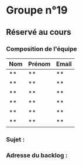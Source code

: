 # Groupe n°19

## Réservé au cours

### Composition de l'équipe

| Nom          | Prénom      | Email                         |
| -------------|-------------|-------------------------------|
| ** | ** | ** |
| ** | ** | ** |
| ** | ** | ** |
| ** | ** | ** |
| ** | ** | ** |
| ** | ** | ** |

### Sujet : 

### Adresse du backlog :

